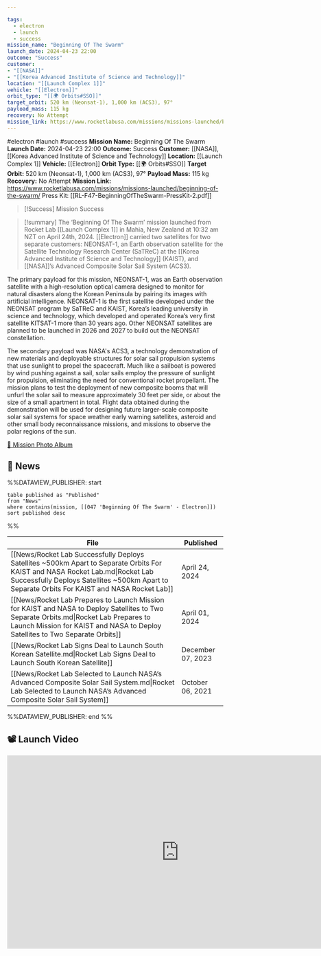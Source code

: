 ```yaml
---

tags:
  - electron
  - launch
  - success
mission_name: "Beginning Of The Swarm"
launch_date: 2024-04-23 22:00
outcome: "Success"
customer: 
- "[[NASA]]"
- "[[Korea Advanced Institute of Science and Technology]]"
location: "[[Launch Complex 1]]"
vehicle: "[[Electron]]"
orbit_type: "[[🌍 Orbits#SSO]]"
target_orbit: 520 km (Neonsat-1), 1,000 km (ACS3), 97°
payload_mass: 115 kg
recovery: No Attempt
mission_link: https://www.rocketlabusa.com/missions/missions-launched/beginning-of-the-swarm/
---
```


#electron #launch #success
**Mission Name:** Beginning Of The Swarm
**Launch Date:** 2024-04-23 22:00
**Outcome:** Success
**Customer:** [[NASA]], [[Korea Advanced Institute of Science and Technology]]
**Location:** [[Launch Complex 1]]
**Vehicle:** [[Electron]]
**Orbit Type:** [[🌍 Orbits#SSO]]
**Target Orbit:** 520 km (Neonsat-1), 1,000 km (ACS3), 97°
**Payload Mass:** 115 kg
**Recovery:** No Attempt
**Mission Link:** https://www.rocketlabusa.com/missions/missions-launched/beginning-of-the-swarm/
Press Kit: [[RL-F47-BeginningOfTheSwarm-PressKit-2.pdf]]

>[!Success] Mission Success

>[!summary]
The ‘Beginning Of The Swarm’ mission launched from Rocket Lab [[Launch Complex 1]] in Mahia, New Zealand at 10:32 am NZT on April 24th, 2024. [[Electron]] carried two satellites for two separate customers: NEONSAT-1, an Earth observation satellite for the Satellite Technology Research Center (SaTReC) at the [[Korea Advanced Institute of Science and Technology]] (KAIST), and [[NASA]]’s Advanced Composite Solar Sail System (ACS3).
>
The primary payload for this mission, NEONSAT-1, was an Earth observation satellite with a high-resolution optical camera designed to monitor for natural disasters along the Korean Peninsula by pairing its images with artificial intelligence. NEONSAT-1 is the first satellite developed under the NEONSAT program by SaTReC and KAIST, Korea’s leading university in science and technology, which developed and operated Korea’s very first satellite KITSAT-1 more than 30 years ago. Other NEONSAT satellites are planned to be launched in 2026 and 2027 to build out the NEONSAT constellation. 
>
The secondary payload was NASA's ACS3, a technology demonstration of new materials and deployable structures for solar sail propulsion systems that use sunlight to propel the spacecraft. Much like a sailboat is powered by wind pushing against a sail, solar sails employ the pressure of sunlight for propulsion, eliminating the need for conventional rocket propellant. The mission plans to test the deployment of new composite booms that will unfurl the solar sail to measure approximately 30 feet per side, or about the size of a small apartment in total. Flight data obtained during the demonstration will be used for designing future larger-scale composite solar sail systems for space weather early warning satellites, asteroid and other small body reconnaissance missions, and missions to observe the polar regions of the sun.
>
[📸 Mission Photo Album](https://www.flickr.com/photos/rocketlab/albums/72177720316422225/)

## 📰 News
%%DATAVIEW_PUBLISHER: start
```
table published as "Published"
from "News"
where contains(mission, [[047 'Beginning Of The Swarm' - Electron]])
sort published desc
```
%%

| File                                                                                                                                                                                                                               | Published         |
| ---------------------------------------------------------------------------------------------------------------------------------------------------------------------------------------------------------------------------------- | ----------------- |
| [[News/Rocket Lab Successfully Deploys Satellites ~500km Apart to Separate Orbits  For KAIST and NASA  Rocket Lab.md\|Rocket Lab Successfully Deploys Satellites ~500km Apart to Separate Orbits  For KAIST and NASA  Rocket Lab]] | April 24, 2024    |
| [[News/Rocket Lab Prepares to Launch Mission for KAIST and NASA to Deploy Satellites to Two Separate Orbits.md\|Rocket Lab Prepares to Launch Mission for KAIST and NASA to Deploy Satellites to Two Separate Orbits]]             | April 01, 2024    |
| [[News/Rocket Lab Signs Deal to Launch South Korean Satellite.md\|Rocket Lab Signs Deal to Launch South Korean Satellite]]                                                                                                         | December 07, 2023 |
| [[News/Rocket Lab Selected to Launch NASA’s Advanced Composite Solar Sail System.md\|Rocket Lab Selected to Launch NASA’s Advanced Composite Solar Sail System]]                                                                   | October 06, 2021  |

%%DATAVIEW_PUBLISHER: end %%

## 📽️ Launch Video

<iframe width="800" height="450" src="https://www.youtube.com/embed/9izutzETw1U" title="Rocket Lab&#39;s Electron - Beginning Of The Swarm Mission" frameborder="0" allow="accelerometer; autoplay; clipboard-write; encrypted-media; gyroscope; picture-in-picture; web-share" referrerpolicy="strict-origin-when-cross-origin" allowfullscreen></iframe>     

